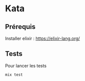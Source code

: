 # Kata

## Prérequis

Installer elixir : https://elixir-lang.org/

## Tests

Pour lancer les tests

    mix test
